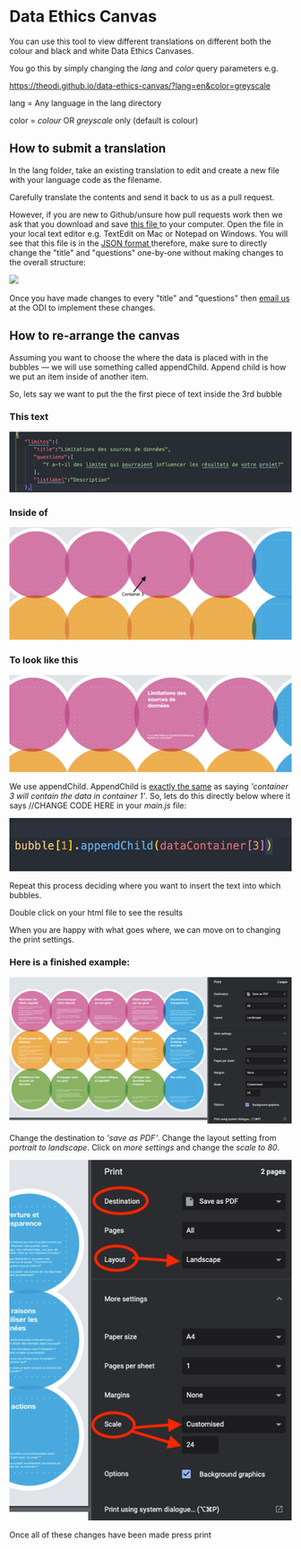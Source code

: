 # Data Ethics Canvas

You can use this tool to view different translations on different both the colour and black and white Data Ethics Canvases.

You go this by simply changing the *lang* and *color* query parameters e.g.

https://theodi.github.io/data-ethics-canvas/?lang=en&color=greyscale

lang = Any language in the lang directory

color = *colour* OR *greyscale* only (default is colour)

## How to submit a translation

In the lang folder, take an existing translation to edit and create a new file with your language code as the filename.

Carefully translate the contents and send it back to us as a pull request.

However, if you are new to Github/unsure how pull requests work then we ask that you download and save <a href="https://raw.githubusercontent.com/theodi/data-ethics-canvas/master/lang/translateMe.json"> this file </a> to your computer. Open the file in your local text editor e.g. TextEdit on Mac or Notepad on Windows. You will see that this file is in the <a href="https://developer.mozilla.org/en-US/docs/Learn/JavaScript/Objects/JSON"> JSON format </a> therefore, make sure to directly change the "title" and "questions" one-by-one without making changes to the overall structure:

<img src="./InstructionAssets/JSON-Example.gif"/>

Once you have made changes to every "title" and "questions" then <a href="mailto:jack.schofield@theodi.org"> email us </a> at the ODI to implement these changes.

## How to re-arrange the canvas

Assuming you want to choose the where the data is placed with in the bubbles — we will use something called appendChild. Append child is how we put an item inside of another item.

So, lets say we want to put the the first piece of text inside the 3rd bubble

### This text

<img src="./InstructionAssets/Untitled 4.png"/>

### Inside of 

<img src="./InstructionAssets/Screenshot_2021-06-03_at_10.23.04.png"/>

### To look like this

<img src="./InstructionAssets/Untitled 5.png"/>

We use appendChild. AppendChild is <u>exactly the same</u> as saying *'container 3 will contain the data in container 1'*. So, lets do this directly below where it says //CHANGE CODE HERE in your *main.js* file: 

<img src="./InstructionAssets/Untitled 6.png"/>

Repeat this process deciding where you want to insert the text into which bubbles. 

Double click on your html file to see the results

When you are happy with what goes where, we can move on to changing the print settings.

### Here is a finished example:

<img src="./InstructionAssets/Untitled 7.png"/>

Change the destination to *'save as PDF'*. Change the layout setting from *portrait to landscape*. Click on *more settings* and change the *scale to 80*.

<img src="./InstructionAssets/Untitled 8.png"/>

Once all of these changes have been made press print
